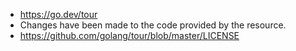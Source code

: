 - https://go.dev/tour
- Changes have been made to the code provided by the resource.
- https://github.com/golang/tour/blob/master/LICENSE
